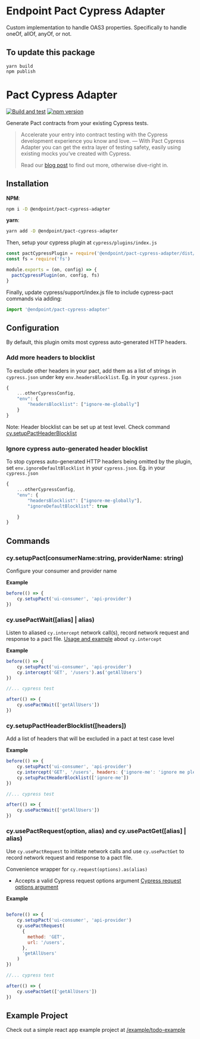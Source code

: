 # Endpoint Pact Cypress Adapter
Custom implementation to handle OAS3 properties. Specifically to handle oneOf, allOf, anyOf, or not.

## To update this package
```
yarn build
npm publish
```

# Pact Cypress Adapter
[![Build and test](https://github.com/pactflow/cypress-pact-adapter/actions/workflows/test-and-build.yaml/badge.svg)](https://github.com/pactflow/cypress-pact-adapter/actions/workflows/test-and-build.yaml) [![npm version](https://badge.fury.io/js/@endpoint%2Fpact-cypress-adapter.svg)](https://badge.fury.io/js/@endpoint%2Fpact-cypress-adapter)

Generate Pact contracts from your existing Cypress tests. 

> Accelerate your entry into contract testing with the Cypress development experience you know and love. — With Pact Cypress Adapter you can get the extra layer of testing safety, easily using existing mocks you’ve created with Cypress. 
>
> Read our [blog post](https://pactflow.io/blog/use-cypress-in-contract-testing/) to find out more, otherwise dive-right in.

## Installation
**NPM**:
```bash
npm i -D @endpoint/pact-cypress-adapter
```

**yarn**:
```bash
yarn add -D @endpoint/pact-cypress-adapter
```

Then, setup your cypress plugin at `cypress/plugins/index.js`

```js
const pactCypressPlugin = require('@endpoint/pact-cypress-adapter/dist/plugin')
const fs = require('fs')

module.exports = (on, config) => {
  pactCypressPlugin(on, config, fs)
}
```

Finally, update cypress/support/index.js file to include cypress-pact commands via adding:
```js
import '@endpoint/pact-cypress-adapter'
```

## Configuration
By default, this plugin omits most cypress auto-generated HTTP headers. 
### Add more headers to blocklist
To exclude other headers in your pact, add them as a list of strings in `cypress.json` under key `env.headersBlocklist`. Eg. in your `cypress.json`
```js
{
    ...otherCypressConfig,
    "env": {
        "headersBlocklist": ["ignore-me-globally"]
    }
}
```

Note: Header blocklist can be set up at test level. Check command [cy.setupPactHeaderBlocklist](/#cy.setupPactHeaderBlocklist([headers]))

### Ignore cypress auto-generated header blocklist
To stop cypress auto-generated HTTP headers being omitted by the plugin,  set `env.ignoreDefaultBlocklist` in your `cypress.json`. Eg. in your `cypress.json`
```js
{
    ...otherCypressConfig,
    "env": {
        "headersBlocklist": ["ignore-me-globally"],
        "ignoreDefaultBlocklist": true

    }
}
```

## Commands 
### cy.setupPact(consumerName:string, providerName: string)
Configure your consumer and provider name

**Example**
```js
before(() => {
    cy.setupPact('ui-consumer', 'api-provider')
})
```
### cy.usePactWait([alias] | alias)
Listen to aliased `cy.intercept` network call(s), record network request and response to a pact file.
[Usage and example](https://docs.cypress.io/api/commands/intercept) about `cy.intercept`

**Example**
```js
before(() => {
    cy.setupPact('ui-consumer', 'api-provider')
    cy.intercept('GET', '/users').as('getAllUsers')
})

//... cypress test

after(() => {
    cy.usePactWait(['getAllUsers'])
})

```

### cy.setupPactHeaderBlocklist([headers])
Add a list of headers that will be excluded in a pact at test case level

**Example**
```js
before(() => {
    cy.setupPact('ui-consumer', 'api-provider')
    cy.intercept('GET', '/users', headers: {'ignore-me': 'ignore me please'}).as('getAllUsers')
    cy.setupPactHeaderBlocklist(['ignore-me'])
})

//... cypress test

after(() => {
    cy.usePactWait(['getAllUsers'])
})
```

### cy.usePactRequest(option, alias) and cy.usePactGet([alias] | alias)
Use `cy.usePactRequest` to initiate network calls and use `cy.usePactGet` to record network request and response to a pact file.

Convenience wrapper for `cy.request(options).as(alias)` 

- Accepts a valid Cypress request options argument [Cypress request options argument](https://docs.cypress.io/api/commands/request#Arguments) 

**Example**
```js

before(() => {
    cy.setupPact('ui-consumer', 'api-provider')
    cy.usePactRequest(
      {
        method: 'GET',
        url: '/users',
      },
      'getAllUsers'
    )
})

//... cypress test

after(() => {
    cy.usePactGet(['getAllUsers'])
})

```

## Example Project
Check out a simple react app example project at [/example/todo-example](/example/todo-example/)

